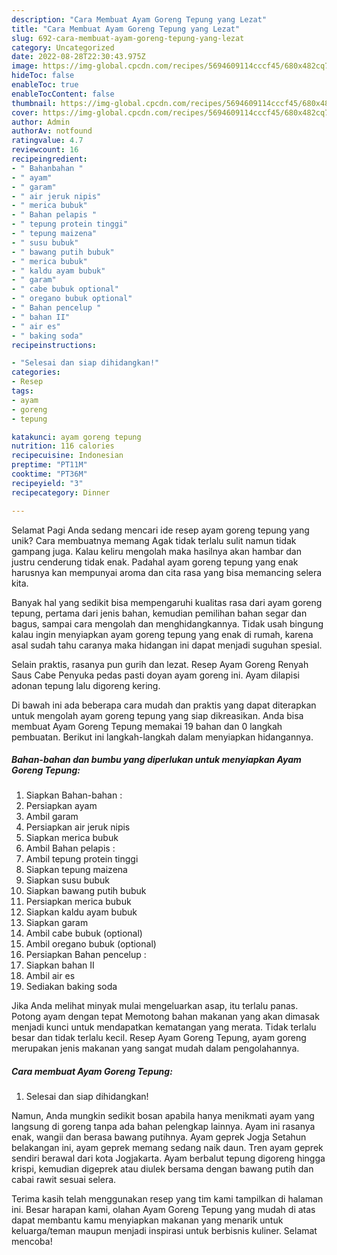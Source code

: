```yaml
---
description: "Cara Membuat Ayam Goreng Tepung yang Lezat"
title: "Cara Membuat Ayam Goreng Tepung yang Lezat"
slug: 692-cara-membuat-ayam-goreng-tepung-yang-lezat
category: Uncategorized
date: 2022-08-28T22:30:43.975Z
image: https://img-global.cpcdn.com/recipes/5694609114cccf45/680x482cq70/ayam-goreng-tepung-foto-resep-utama.jpg
hideToc: false
enableToc: true
enableTocContent: false
thumbnail: https://img-global.cpcdn.com/recipes/5694609114cccf45/680x482cq70/ayam-goreng-tepung-foto-resep-utama.jpg
cover: https://img-global.cpcdn.com/recipes/5694609114cccf45/680x482cq70/ayam-goreng-tepung-foto-resep-utama.jpg
author: Admin
authorAv: notfound
ratingvalue: 4.7
reviewcount: 16
recipeingredient:
- " Bahanbahan "
- " ayam"
- " garam"
- " air jeruk nipis"
- " merica bubuk"
- " Bahan pelapis "
- " tepung protein tinggi"
- " tepung maizena"
- " susu bubuk"
- " bawang putih bubuk"
- " merica bubuk"
- " kaldu ayam bubuk"
- " garam"
- " cabe bubuk optional"
- " oregano bubuk optional"
- " Bahan pencelup "
- " bahan II"
- " air es"
- " baking soda"
recipeinstructions:

- "Selesai dan siap dihidangkan!"
categories:
- Resep
tags:
- ayam
- goreng
- tepung

katakunci: ayam goreng tepung 
nutrition: 116 calories
recipecuisine: Indonesian
preptime: "PT11M"
cooktime: "PT36M"
recipeyield: "3"
recipecategory: Dinner

---
```



Selamat Pagi Anda sedang mencari ide resep ayam goreng tepung yang unik? Cara membuatnya memang Agak tidak terlalu sulit namun tidak gampang juga. Kalau keliru mengolah maka hasilnya akan hambar dan justru cenderung tidak enak. Padahal ayam goreng tepung yang enak harusnya kan mempunyai aroma dan cita rasa yang bisa memancing selera kita.


Banyak hal yang sedikit bisa mempengaruhi kualitas rasa dari ayam goreng tepung, pertama dari jenis bahan, kemudian pemilihan bahan segar dan bagus, sampai cara mengolah dan menghidangkannya. Tidak usah bingung kalau ingin menyiapkan ayam goreng tepung yang enak di rumah, karena asal sudah tahu caranya maka hidangan ini dapat menjadi suguhan spesial.

Selain praktis, rasanya pun gurih dan lezat. Resep Ayam Goreng Renyah Saus Cabe Penyuka pedas pasti doyan ayam goreng ini. Ayam dilapisi adonan tepung lalu digoreng kering.


Di bawah ini ada beberapa cara mudah dan praktis yang dapat diterapkan untuk mengolah ayam goreng tepung yang siap dikreasikan. Anda bisa membuat Ayam Goreng Tepung memakai 19 bahan dan 0 langkah pembuatan. Berikut ini langkah-langkah dalam menyiapkan hidangannya.

<!--inarticleads1-->

##### Bahan-bahan dan bumbu yang diperlukan untuk menyiapkan Ayam Goreng Tepung:

1. Siapkan  Bahan-bahan :
1. Persiapkan  ayam
1. Ambil  garam
1. Persiapkan  air jeruk nipis
1. Siapkan  merica bubuk
1. Ambil  Bahan pelapis :
1. Ambil  tepung protein tinggi
1. Siapkan  tepung maizena
1. Siapkan  susu bubuk
1. Siapkan  bawang putih bubuk
1. Persiapkan  merica bubuk
1. Siapkan  kaldu ayam bubuk
1. Siapkan  garam
1. Ambil  cabe bubuk (optional)
1. Ambil  oregano bubuk (optional)
1. Persiapkan  Bahan pencelup :
1. Siapkan  bahan II
1. Ambil  air es
1. Sediakan  baking soda


Jika Anda melihat minyak mulai mengeluarkan asap, itu terlalu panas. Potong ayam dengan tepat Memotong bahan makanan yang akan dimasak menjadi kunci untuk mendapatkan kematangan yang merata. Tidak terlalu besar dan tidak terlalu kecil. Resep Ayam Goreng Tepung, ayam goreng merupakan jenis makanan yang sangat mudah dalam pengolahannya. 

<!--inarticleads2-->

##### Cara membuat Ayam Goreng Tepung:


1. Selesai dan siap dihidangkan!

Namun, Anda mungkin sedikit bosan apabila hanya menikmati ayam yang langsung di goreng tanpa ada bahan pelengkap lainnya. Ayam ini rasanya enak, wangii dan berasa bawang putihnya. Ayam geprek Jogja Setahun belakangan ini, ayam geprek memang sedang naik daun. Tren ayam geprek sendiri berawal dari kota Jogjakarta. Ayam berbalut tepung digoreng hingga krispi, kemudian digeprek atau diulek bersama dengan bawang putih dan cabai rawit sesuai selera. 

Terima kasih telah menggunakan resep yang tim kami tampilkan di halaman ini. Besar harapan kami, olahan Ayam Goreng Tepung yang mudah di atas dapat membantu kamu menyiapkan makanan yang menarik untuk keluarga/teman maupun menjadi inspirasi untuk berbisnis kuliner. Selamat mencoba!
